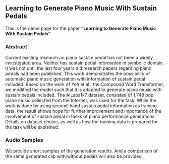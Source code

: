 ## Learning to Generate Piano Music With Sustain Pedals

This is the demo page for the paper **“Learning to Generate Piano Music With Sustain Pedals”**

### Abstract

Current existing research on piano sustain pedal has not been a widely investigated area. Neither has sustain pedal information in symbolic domain. It was not until the last four years did research papers regarding piano pedals had been published. This work demonstrates the possibility of automatic piano music generation with information of sustain pedal included. Based on the work of Yeh et al., the Compound Word Transformer, we modified the model such that it is adapted to generate piano music with sustain pedals included. The AILabs1k7 dataset, consisted of 1,748 pop piano music collected from the Internet, was used for the task. While the work is done by using second-hand sustain pedal information as training data, the result shows hope for further improvement and importance of the involvement of sustain pedal in tasks of piano performance generations. Details on dataset choice, as well as how the training data is prepared for the task will be explained.

### Audio Samples

We provide short samples of the generation results. And a comparison of the same generated clip with/without pedals will also be provided.

 <iframe src="assets/demo1.mp3" allow="autoplay" style="display:none" id="demo1"></iframe>
